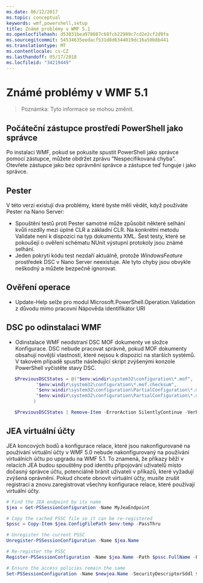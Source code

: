 ```yaml
---
ms.date: 06/12/2017
ms.topic: conceptual
keywords: wmf,powershell,setup
title: Známé problémy v WMF 5.1
ms.openlocfilehash: d53031bea978087c68fcb22989c7cd2e2cf2d9fa
ms.sourcegitcommit: 54534635eedacf531d8d6344019dc16a50b8b441
ms.translationtype: MT
ms.contentlocale: cs-CZ
ms.lasthandoff: 05/17/2018
ms.locfileid: "34219449"
---
```

# <a name="known-issues-in-wmf-51"></a>Známé problémy v WMF 5.1 #

> Poznámka: Tyto informace se mohou změnit.

## <a name="starting-powershell-shortcut-as-administrator"></a>Počáteční zástupce prostředí PowerShell jako správce
Po instalaci WMF, pokud se pokusíte spustit PowerShell jako správce pomocí zástupce, můžete obdržet zprávu "Nespecifikovaná chyba".
Otevřete zástupce jako bez oprávnění správce a zástupce teď funguje i jako správce.

## <a name="pester"></a>Pester
V této verzi existují dva problémy, které byste měli vědět, když používáte Pester na Nano Server:

* Spouštění testů proti Pester samotné může způsobit některé selhání kvůli rozdíly mezi úplné CLR a základní CLR. Na konkrétní metodu Validate není k dispozici na typ dokumentu XML. Šest testy, které se pokoušejí o ověření schématu NUnit výstupní protokoly jsou známé selhání.
* Jeden pokrytí kódu test nezdaří aktuálně, protože *WindowsFeature* prostředek DSC v Nano Server neexistuje. Ale tyto chyby jsou obvykle neškodný a můžete bezpečně ignorovat.

## <a name="operation-validation"></a>Ověření operace

* Update-Help selže pro modul Microsoft.PowerShell.Operation.Validation z důvodu mimo pracovní Nápověda identifikátor URI

## <a name="dsc-after-uninstall-wmf"></a>DSC po odinstalaci WMF
* Odinstalace WMF neodstraní DSC MOF dokumenty ve složce Konfigurace. DSC nebude pracovat správně, pokud MOF dokumenty obsahují novější vlastností, které nejsou k dispozici na starších systémů. V takovém případě spusťte následující skript zvýšenými konzole PowerShell vyčistěte stavy DSC.
 ```powershell
    $PreviousDSCStates = @("$env:windir\system32\configuration\*.mof",
            "$env:windir\system32\configuration\*.mof.checksum",
            "$env:windir\system32\configuration\PartialConfiguration\*.mof",
            "$env:windir\system32\configuration\PartialConfiguration\*.mof.checksum"
           )

    $PreviousDSCStates | Remove-Item -ErrorAction SilentlyContinue -Verbose
 ```

## <a name="jea-virtual-accounts"></a>JEA virtuální účty
JEA koncových bodů a konfigurace relace, které jsou nakonfigurované na používání virtuální účty v WMF 5.0 nebude nakonfigurovaný na používání virtuálních účtu po upgradu na WMF 5.1.
To znamená, že příkazy běží v relacích JEA budou spouštěny pod identitu připojování uživatelů místo dočasný správce účtu, potenciálně bránit uživateli v příkazů, které vyžadují zvýšená oprávnění.
Pokud chcete obnovit virtuální účty, musíte zrušit registraci a znovu zaregistrovat všechny konfigurace relace, které používají virtuální účty.

```powershell
# Find the JEA endpoint by its name
$jea = Get-PSSessionConfiguration -Name MyJeaEndpoint

# Copy the cached PSSC file so it can be re-registered
$pssc = Copy-Item $jea.ConfigFilePath $env:temp -PassThru

# Unregister the current PSSC
Unregister-PSSessionConfiguration -Name $jea.Name

# Re-register the PSSC
Register-PSSessionConfiguration -Name $jea.Name -Path $pssc.FullName -Force

# Ensure the access policies remain the same
Set-PSSessionConfiguration -Name $newjea.Name -SecurityDescriptorSddl $jea.SecurityDescriptorSddl
```
